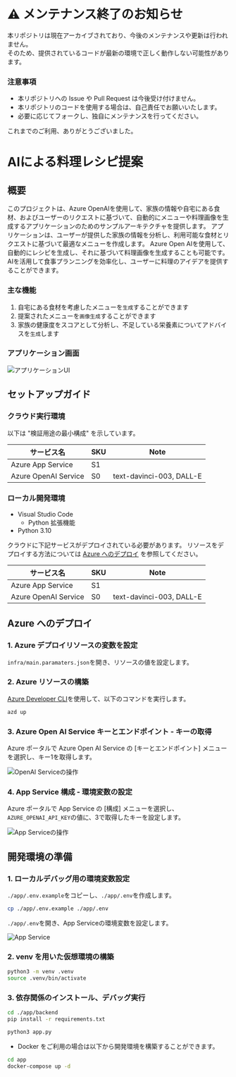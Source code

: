 # ⚠️ メンテナンス終了のお知らせ

本リポジトリは現在アーカイブされており、今後のメンテナンスや更新は行われません。  
そのため、提供されているコードが最新の環境で正しく動作しない可能性があります。  

### 注意事項
- 本リポジトリへの Issue や Pull Request は今後受け付けません。  
- 本リポジトリのコードを使用する場合は、自己責任でお願いいたします。  
- 必要に応じてフォークし、独自にメンテナンスを行ってください。  

これまでのご利用、ありがとうございました。

# AIによる料理レシピ提案

## 概要
このプロジェクトは、Azure OpenAIを使用して、家族の情報や自宅にある食材、およびユーザーのリクエストに基づいて、自動的にメニューや料理画像を生成するアプリケーションのためのサンプルアーキテクチャを提供します。
アプリケーションは、ユーザーが提供した家族の情報を分析し、利用可能な食材とリクエストに基づいて最適なメニューを作成します。
Azure Open AIを使用して、自動的にレシピを生成し、それに基づいて料理画像を生成することも可能です。
AIを活用して食事プランニングを効率化し、ユーザーに料理のアイデアを提供することができます。

### 主な機能
1. 自宅にある食材を考慮したメニューを`生成`することができます
2. 提案されたメニューを`画像生成`することができます
3. 家族の健康度をスコアとして分析し、不足している栄養素についてアドバイスを`生成`します

### アプリケーション画面
![アプリケーションUI](assets/application-ui.png)
## セットアップガイド
### クラウド実行環境
以下は "検証用途の最小構成" を示しています。

| サービス名 | SKU | Note |
| --- | --- | --- |
| Azure App Service | S1 |  |
| Azure OpenAI Service | S0 | text-davinci-003, DALL-E |

### ローカル開発環境
- Visual Studio Code
  - Python 拡張機能
- Python 3.10

クラウドに下記サービスがデプロイされている必要があります。
リソースをデプロイする方法については [Azure へのデプロイ](#azure-へのデプロイ) を参照してください。

| サービス名 | SKU | Note |
| --- | --- | --- |
| Azure App Service | S1 |  |
| Azure OpenAI Service | S0 | text-davinci-003, DALL-E |

## Azure へのデプロイ
### 1. Azure デプロイリソースの変数を設定
`infra/main.paramaters.json`を開き、リソースの値を設定します。

### 2. Azure リソースの構築

[Azure Developer CLI](https://learn.microsoft.com/ja-jp/azure/developer/azure-developer-cli/install-azd?tabs=winget-windows%2Cbrew-mac%2Cscript-linux&pivots=os-windows)を使用して、以下のコマンドを実行します。

```bash
azd up
```

### 3. Azure Open AI Service キーとエンドポイント - キーの取得
Azure ポータルで Azure Open AI Service の [キーとエンドポイント] メニューを選択し、キー1を取得します。

![OpenAI Serviceの操作](./assets/open-ai-service.png)

### 4. App Service 構成 - 環境変数の設定
Azure ポータルで App Service の [構成] メニューを選択し、`AZURE_OPENAI_API_KEY`の値に、3で取得したキーを設定します。

![App Serviceの操作](./assets/app-service.png)

## 開発環境の準備
### 1. ローカルデバッグ用の環境変数設定
`./app/.env.example`をコピーし、`./app/.env`を作成します。

```bash
cp ./app/.env.example ./app/.env
```

`./app/.env`を開き、App Serviceの環境変数を設定します。

![App Service](./assets/app-service-2.png)

### 2. venv を用いた仮想環境の構築
```bash
python3 -m venv .venv
source .venv/bin/activate
```

### 3. 依存関係のインストール、デバッグ実行
```bash
cd ./app/backend
pip install -r requirements.txt
```

```bash
python3 app.py
```

- Docker をご利用の場合は以下から開発環境を構築することができます。
```bash
cd app
docker-compose up -d
```
